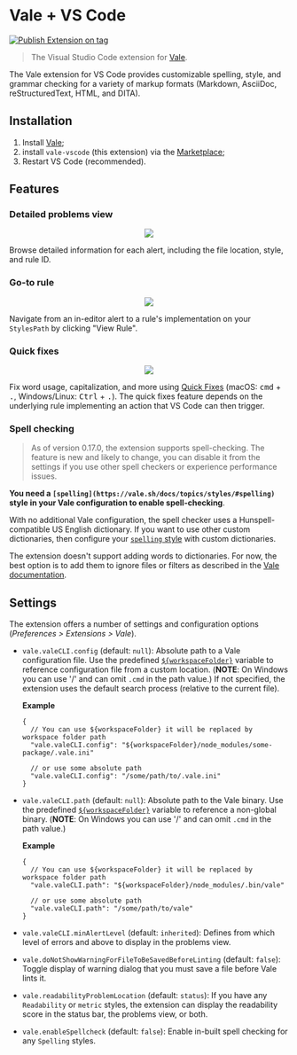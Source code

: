 # Vale + VS Code

[![Publish Extension on tag](https://github.com/ChrisChinchilla/vale-vscode/actions/workflows/publishTags.yml/badge.svg)](https://github.com/ChrisChinchilla/vale-vscode/actions/workflows/publishTags.yml)

> The Visual Studio Code extension for [Vale](https://github.com/chrischinchilla/vale).

The Vale extension for VS Code provides customizable spelling, style, and grammar checking for a variety of markup formats (Markdown, AsciiDoc, reStructuredText, HTML, and DITA).

## Installation

1. Install [Vale](https://docs.errata.ai/vale/install);
2. install `vale-vscode` (this extension) via the [Marketplace](https://marketplace.visualstudio.com/items?itemName=chrischinchilla.vale-vscode);
3. Restart VS Code (recommended).

## Features

### Detailed problems view

<p align="center">
  <img src="https://user-images.githubusercontent.com/8785025/89956665-76c9fa80-dbea-11ea-9eba-3f272a5a26e5.png" />
</p>

Browse detailed information for each alert, including the file location, style, and rule ID.

### Go-to rule

<p align="center">
  <img src="https://user-images.githubusercontent.com/8785025/89956857-d1635680-dbea-11ea-8e50-8e2715721e5d.png" />
</p>

Navigate from an in-editor alert to a rule's implementation on your `StylesPath` by clicking "View Rule".

### Quick fixes

<p align="center">
  <img src="https://user-images.githubusercontent.com/8785025/89957413-2eabd780-dbec-11ea-97e1-9a04bce950ce.png" />
</p>

Fix word usage, capitalization, and more using [Quick Fixes](https://code.visualstudio.com/docs/editor/refactoring#_code-actions-quick-fixes-and-refactorings) (macOS: <kbd>cmd</kbd> + <kbd>.</kbd>, Windows/Linux: <kbd>Ctrl</kbd> + <kbd>.</kbd>). The quick fixes feature depends on the underlying rule implementing an action that VS Code can then trigger.

### Spell checking

> As of version 0.17.0, the extension supports spell-checking. The feature is new and likely to change, you can disable it from the settings if you use other spell checkers or experience performance issues.

**You need a `[spelling](https://vale.sh/docs/topics/styles/#spelling)` style in your Vale configuration to enable spell-checking**.

With no additional Vale configuration, the spell checker uses a Hunspell-compatible US English dictionary. If you want to use other custom dictionaries, then configure your [`spelling` style](https://vale.sh/docs/topics/styles/#spelling) with custom dictionaries.

The extension doesn't support adding words to dictionaries. For now, the best option is to add them to ignore files or filters as described in the [Vale documentation](https://vale.sh/docs/topics/styles/#spelling).

## Settings

The extension offers a number of settings and configuration options (_Preferences > Extensions > Vale_).

- `vale.valeCLI.config` (default: `null`): Absolute path to a Vale configuration file. Use the predefined [`${workspaceFolder}`](https://code.visualstudio.com/docs/editor/variables-reference#_predefined-variables) variable to reference configuration file from a custom location. (**NOTE**: On Windows you can use '/' and can omit `.cmd` in the path value.) If not specified, the extension uses the default search process (relative to the current file).

  **Example**

  ```jsonc
  {
    // You can use ${workspaceFolder} it will be replaced by workspace folder path
    "vale.valeCLI.config": "${workspaceFolder}/node_modules/some-package/.vale.ini"

    // or use some absolute path
    "vale.valeCLI.config": "/some/path/to/.vale.ini"
  }
  ```

- `vale.valeCLI.path` (default: `null`): Absolute path to the Vale binary. Use the predefined [`${workspaceFolder}`](https://code.visualstudio.com/docs/editor/variables-reference#_predefined-variables) variable to reference a non-global binary. (**NOTE**: On Windows you can use '/' and can omit `.cmd` in the path value.)

  **Example**

  ```jsonc
  {
    // You can use ${workspaceFolder} it will be replaced by workspace folder path
    "vale.valeCLI.path": "${workspaceFolder}/node_modules/.bin/vale"

    // or use some absolute path
    "vale.valeCLI.path": "/some/path/to/vale"
  }
  ```

- `vale.valeCLI.minAlertLevel` (default: `inherited`): Defines from which level of errors and above to display in the problems view.

- `vale.doNotShowWarningForFileToBeSavedBeforeLinting` (default: `false`): Toggle display of warning dialog that you must save a file before Vale lints it.

- `vale.readabilityProblemLocation` (default: `status`): If you have any `Readability` or `metric` styles, the extension can display the readability score in the status bar, the problems view, or both.

- `vale.enableSpellcheck` (default: `false`): Enable in-built spell checking for any `Spelling` styles.

